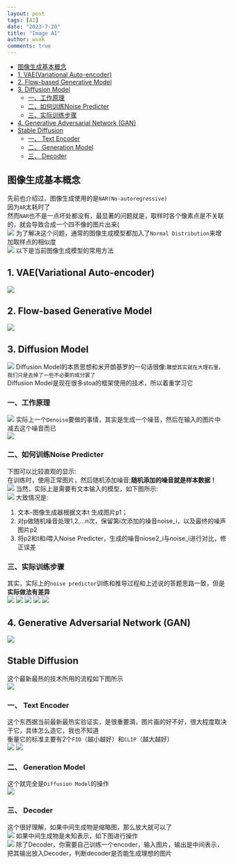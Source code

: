 ```yaml
---
layout: post
tags: [AI]
date: "2023-7-20"
title: "Image AI"
author: wsxk
comments: true
---
```


- [图像生成基本概念](#图像生成基本概念)
- [1. VAE(Variational Auto-encoder)](#1-vaevariational-auto-encoder)
- [2. Flow-based Generative Model ](#2-flow-based-generative-model-)
- [3. Diffusion Model](#3-diffusion-model)
  - [一、工作原理](#一工作原理)
  - [二、如何训练Noise Predicter](#二如何训练noise-predicter)
  - [三、实际训练步骤](#三实际训练步骤)
- [4. Generative Adversarial Network (GAN)](#4-generative-adversarial-network-gan)
- [Stable Diffusion](#stable-diffusion)
  - [一、 Text Encoder](#一-text-encoder)
  - [二、 Generation Model](#二-generation-model)
  - [三、 Decoder](#三-decoder)


## 图像生成基本概念<br>
先前也介绍过，图像生成使用的是`NAR(No-autoregressive)`<br>
因为`AR`太耗时了<br>
然而`NAR`也不是一点坏处都没有，最显著的问题就是，取样时各个像素点是不关联的，就会导致合成一个四不像的图片出来(<br>
![](https://raw.githubusercontent.com/wsxk/wsxk_pictures/main/2023-7-6/20230720163730.png)
为了解决这个问题，通常的图像生成模型都加入了`Normal Distribution`来增加取样点的相似度<br>
![](https://raw.githubusercontent.com/wsxk/wsxk_pictures/main/2023-7-6/20230720163908.png)
以下是当前图像生成模型的常用方法<br>

## 1. VAE(Variational Auto-encoder)<br>
![](https://raw.githubusercontent.com/wsxk/wsxk_pictures/main/2023-7-6/20230720164304.png)

## 2. Flow-based Generative Model <br>
![](https://raw.githubusercontent.com/wsxk/wsxk_pictures/main/2023-7-6/20230720164408.png)

## 3. Diffusion Model<br>
![](https://raw.githubusercontent.com/wsxk/wsxk_pictures/main/2023-7-6/20230720164459.png)
Diffusion Model的本质思想和米开朗基罗的一句话很像:`雕塑其实就在大理石里，我们只是去掉了一些不必要的成分罢了`<br>
Diffusion Model是现在很多stoa的框架使用的技术，所以着重学习它<br>
### 一、工作原理<br>
![](https://raw.githubusercontent.com/wsxk/wsxk_pictures/main/2023-7-6/20230720164941.png)
实际上一个`Denoise`要做的事情，其实是生成一个噪音，然后在输入的图片中减去这个噪音而已<br>
![](https://raw.githubusercontent.com/wsxk/wsxk_pictures/main/2023-7-6/20230720165117.png)
### 二、如何训练Noise Predicter<br>
下图可以比较直观的显示:<br>
在训练时，使用正常图片，然后随机添加噪音;**随机添加的噪音就是样本数据！**<br>
![](https://raw.githubusercontent.com/wsxk/wsxk_pictures/main/2023-7-6/20230720165355.png)
当然，实际上是需要有文本输入的模型，如下图所示:<br>
![](https://raw.githubusercontent.com/wsxk/wsxk_pictures/main/2023-7-6/20230720165618.png)
大致情况是: 
1. 文本-图像生成器根据文本t 生成图片p1；<br>
2. 对p做随机噪音处理1,2,...n次，保留第i次添加的噪音noise_i，以及最终的噪声图片p2<br>
3. 将p2和t和i喂入Noise Predicter，生成的噪音niose2_i与noise_i进行对比，修正误差<br>

### 三、实际训练步骤<br>
其实，实际上的`noise predictor`训练和推导过程和上述说的答题思路一致，但是**实际做法有差异**<br>
![](https://raw.githubusercontent.com/wsxk/wsxk_pictures/main/2023-7-6/20230721104026.png)
![](https://raw.githubusercontent.com/wsxk/wsxk_pictures/main/2023-7-6/20230721104044.png)
![](https://raw.githubusercontent.com/wsxk/wsxk_pictures/main/2023-7-6/20230721104109.png)
![](https://raw.githubusercontent.com/wsxk/wsxk_pictures/main/2023-7-6/20230721104129.png)
![](https://raw.githubusercontent.com/wsxk/wsxk_pictures/main/2023-7-6/20230721104200.png)

## 4. Generative Adversarial Network (GAN)<br>
![](https://raw.githubusercontent.com/wsxk/wsxk_pictures/main/2023-7-6/20230720164525.png)


## Stable Diffusion<br>
这个最新最热的技术所用的流程如下图所示<br>
![](https://raw.githubusercontent.com/wsxk/wsxk_pictures/main/2023-7-6/20230720170111.png)

### 一、 Text Encoder<br>
这个东西据当前最新最热实验证实，是很重要滴，图片画的好不好，很大程度取决于它，具体怎么造它，我也不知道<br>
衡量它的标准主要有2个`FID`（越小越好）和`CLIP`（越大越好）<br>
![](https://raw.githubusercontent.com/wsxk/wsxk_pictures/main/2023-7-6/20230720171048.png)
![](https://raw.githubusercontent.com/wsxk/wsxk_pictures/main/2023-7-6/20230720171140.png)
### 二、 Generation Model<br>
这个就完全是`Diffusion Model`的操作<br>
![](https://raw.githubusercontent.com/wsxk/wsxk_pictures/main/2023-7-6/20230720171408.png)
### 三、 Decoder<br>
这个很好理解，如果中间生成物是缩略图，那么放大就可以了<br>
![](https://raw.githubusercontent.com/wsxk/wsxk_pictures/main/2023-7-6/20230720171239.png)
如果中间生成物是未知表示，如下图进行操作<br>
![](https://raw.githubusercontent.com/wsxk/wsxk_pictures/main/2023-7-6/20230720171255.png)
除了Decoder，你需要自己训练一个encoder，输入图片，输出是中间表示，把其输出放入Decoder，判断decoder是否能生成理想的图片<br>
